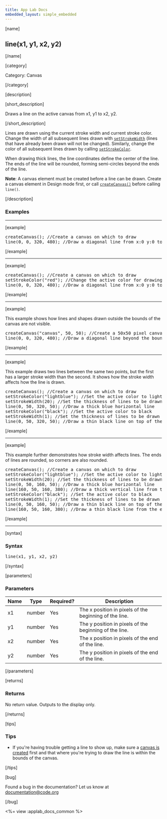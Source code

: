 ```yaml
---
title: App Lab Docs
embedded_layout: simple_embedded
---
```


[name]

## line(x1, y1, x2, y2)

[/name]


[category]

Category: Canvas

[/category]

[description]

[short_description]

Draws a line on the active canvas from x1, y1 to x2, y2.

[/short_description]

Lines are drawn using the current stroke width and current stroke color. Change the width of all subsequent lines drawn with [`setStrokeWidth`](/applab/docs/setStrokeWidth) (lines that have already been drawn will not be changed). Similarly, change the color of all subsequent lines drawn by calling [`setStrokeColor`](/applab/docs/setStrokeColor).

When drawing thick lines, the line coordinates define the center of the line. The ends of the line will be rounded, forming semi-circles beyond the ends of the line.

**Note**: A canvas element must be created before a line can be drawn. Create a canvas element in Design mode first, or call [`createCanvas()`](/applab/docs/createCanvas) before calling `line()`.

[/description]

### Examples
____________________________________________________

[example]

<pre>
createCanvas(); //Create a canvas on which to draw
line(0, 0, 320, 480); //Draw a diagonal line from x:0 y:0 to x:320 y:480
</pre>

[/example]

____________________________________________________

[example]

<pre>
createCanvas(); //Create a canvas on which to draw
setStrokeColor("red"); //Change the active color for drawing lines and shapes
line(0, 0, 320, 480); //Draw a diagonal line from x:0 y:0 to x:320 y:480
</pre>

[/example]

____________________________________________________

[example]

This example shows how lines and shapes drawn outside the bounds of the canvas are not visible.

<pre>
createCanvas("canvas", 50, 50); //Create a 50x50 pixel canvas on which to draw
line(0, 0, 320, 480); //Draw a diagonal line beyond the bounds of the canvas
</pre>

[/example]

____________________________________________________

[example]

This example draws two lines between the same two points, but the first has a larger stroke width than the second. It shows how the stroke width affects how the line is drawn.

<pre>
createCanvas(); //Create a canvas on which to draw
setStrokeColor("lightblue"); //Set the active color to light blue
setStrokeWidth(20); //Set the thickness of lines to be drawn
line(0, 50, 320, 50); //Draw a thick blue horizontal line
setStrokeColor("black"); //Set the active color to black
setStrokeWidth(1); //Set the thickness of lines to be drawn
line(0, 50, 320, 50); //Draw a thin black line on top of the blue line
</pre>

[/example]

____________________________________________________

[example]

This example further demonstrates how stroke width affects lines. The ends of lines are rounded, so corners are also rounded.

<pre>
createCanvas(); //Create a canvas on which to draw
setStrokeColor("lightblue"); //Set the active color to light blue
setStrokeWidth(20); //Set the thickness of lines to be drawn
line(0, 50, 160, 50); //Draw a thick blue horizontal line
line(160, 50, 160, 380); //Draw a thick vertical line from the end of the first
setStrokeColor("black"); //Set the active color to black
setStrokeWidth(1); //Set the thickness of lines to be drawn
line(0, 50, 160, 50); //Draw a thin black line on top of the blue line
line(160, 50, 160, 380); //Draw a thin black line from the end of the first
</pre>

[/example]

____________________________________________________

[syntax]

### Syntax
<pre>
line(x1, y1, x2, y2)
</pre>

[/syntax]

[parameters]

### Parameters

| Name  | Type | Required? | Description |
|-----------------|------|-----------|-------------|
| x1 | number | Yes | The x position in pixels of the beginning of the line.  |
| y1 | number | Yes | The y position in pixels of the beginning of the line.  |
| x2 | number | Yes | The x position in pixels of the end of the line.  |
| y2 | number | Yes | The y position in pixels of the end of the line.  |
[/parameters]

[returns]

### Returns
No return value. Outputs to the display only.

[/returns]

[tips]

### Tips
- If you're having trouble getting a line to show up, make sure a [canvas is created](/applab/docs/createCanvas) first and that where you're trying to draw the line is within the bounds of the canvas.

[/tips]

[bug]

Found a bug in the documentation? Let us know at documentation@code.org

[/bug]

<%= view :applab_docs_common %>
